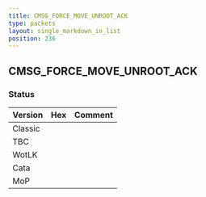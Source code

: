```yaml
---
title: CMSG_FORCE_MOVE_UNROOT_ACK
type: packets
layout: single_markdown_in_list
position: 236
---
```


## CMSG_FORCE_MOVE_UNROOT_ACK

### Status

Version    | Hex        | Comment
---------- | ---------- | ---------- 
Classic    |            |
TBC        |            |
WotLK      |            |
Cata       |            |
MoP        |            |